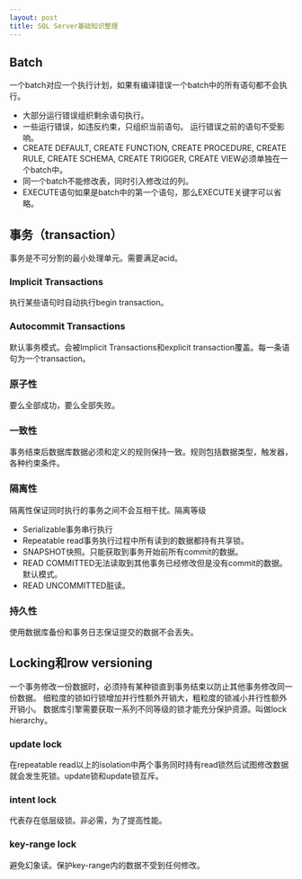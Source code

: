 ```yaml
---
layout: post
title: SQL Server基础知识整理
---
```

## Batch

一个batch对应一个执行计划，如果有编译错误一个batch中的所有语句都不会执行。
- 大部分运行错误组织剩余语句执行。
- 一些运行错误，如违反约束，只组织当前语句。
运行错误之前的语句不受影响。
- CREATE DEFAULT, CREATE FUNCTION, CREATE PROCEDURE, CREATE RULE, CREATE SCHEMA, CREATE TRIGGER, CREATE VIEW必须单独在一个batch中。
- 同一个batch不能修改表，同时引入修改过的列。
- EXECUTE语句如果是batch中的第一个语句，那么EXECUTE关键字可以省略。

## 事务（transaction）

事务是不可分割的最小处理单元。需要满足acid。

### Implicit Transactions

执行某些语句时自动执行begin transaction。

### Autocommit Transactions

默认事务模式。会被Implicit Transactions和explicit transaction覆盖。每一条语句为一个transaction。

### 原子性

要么全部成功，要么全部失败。

### 一致性

事务结束后数据库数据必须和定义的规则保持一致。规则包括数据类型，触发器，各种约束条件。

### 隔离性

隔离性保证同时执行的事务之间不会互相干扰。隔离等级
- Serializable事务串行执行
- Repeatable read事务执行过程中所有读到的数据都持有共享锁。
- SNAPSHOT快照。只能获取到事务开始前所有commit的数据。
- READ COMMITTED无法读取到其他事务已经修改但是没有commit的数据。默认模式。
- READ UNCOMMITTED脏读。

### 持久性

使用数据库备份和事务日志保证提交的数据不会丢失。

## Locking和row versioning
一个事务修改一份数据时，必须持有某种锁直到事务结束以防止其他事务修改同一份数据。
细粒度的锁如行锁增加并行性额外开销大，粗粒度的锁减小并行性额外开销小。
数据库引擎需要获取一系列不同等级的锁才能充分保护资源。叫做lock hierarchy。

### update lock
在repeatable read以上的isolation中两个事务同时持有read锁然后试图修改数据就会发生死锁。update锁和update锁互斥。

### intent lock
代表存在低层级锁。非必需，为了提高性能。

### key-range lock
避免幻象读。保护key-range内的数据不受到任何修改。

